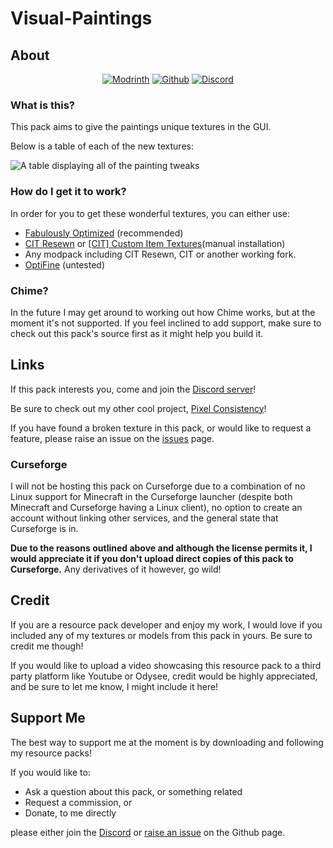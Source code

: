 # Visual-Paintings

## About

<center>
  <a href="https://modrinth.com/resourcepack/visual-paintings" target="_blank"><img src="https://github.com/Thanos1716/pixel-consistency/wiki/images/modrinth_vector.svg" alt="Modrinth"></a>
  <a href="https://github.com/Thanos1716/visual-paintings" target="_blank"><img src="https://github.com/Thanos1716/pixel-consistency/wiki/images/github_vector.svg" alt="Github"></a>
  <a href="https://discord.gg/x8n6RmP78V" target="_blank"><img src="https://github.com/Thanos1716/pixel-consistency/wiki/images/discord-singular_vector.svg" alt="Discord"></a>
</center>

### What is this?

This pack aims to give the paintings unique textures in the GUI.

Below is a table of each of the new textures:

![A table displaying all of the painting tweaks]()

### How do I get it to work?

In order for you to get these wonderful textures, you can either use:

- [Fabulously Optimized](https://download.fo) (recommended)
- [CIT Resewn](https://modrinth.com/mod/cit-resewn) or [[CIT] Custom Item Textures](https://modrinth.com/mod/cit)(manual installation)
- Any modpack including CIT Resewn, CIT or another working fork.
- [OptiFine](https://optifine.net/downloads) (untested)

### Chime?

In the future I may get around to working out how Chime works, but at the moment it's not supported.
If you feel inclined to add support, make sure to check out this pack's source first as it might help you build it.

## Links

If this pack interests you, come and join the [Discord server](https://discord.gg/x8n6RmP78V)!

Be sure to check out my other cool project, [Pixel Consistency](https://modrinth.com/resourcepack/pixel-consistency)!

If you have found a broken texture in this pack, or would like to request a feature, please raise an issue on the [issues](https://github.com/Thanos1716/visual-paintings/issues) page.

### Curseforge

I will not be hosting this pack on Curseforge due to a combination of no Linux support for Minecraft in the Curseforge launcher (despite both Minecraft and Curseforge having a Linux client), no option to create an account without linking other services, and the general state that Curseforge is in.

<strong>Due to the reasons outlined above and although the license permits it, I would appreciate it if you don't upload direct copies of this pack to Curseforge.</strong> Any derivatives of it however, go wild!

## Credit

If you are a resource pack developer and enjoy my work, I would love if you included any of my textures or models from this pack in yours. Be sure to credit me though!

If you would like to upload a video showcasing this resource pack to a third party platform like Youtube or Odysee, credit would be highly appreciated, and be sure to let me know, I might include it here!

## Support Me

The best way to support me at the moment is by downloading and following my resource packs!

If you would like to:

 - Ask a question about this pack, or something related
 - Request a commission, or
 - Donate, to me directly

please either join the [Discord](https://discord.gg/x8n6RmP78V) or [raise an issue](https://github.com/Thanos1716/visual-paintings/issues) on the Github page.
